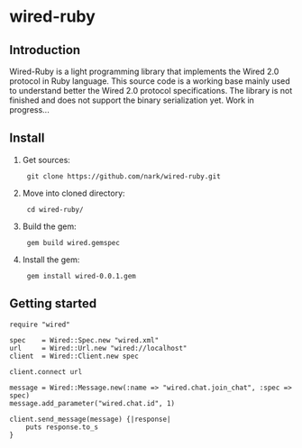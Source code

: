 # wired-ruby

## Introduction

Wired-Ruby is a light programming library that implements the Wired 2.0 protocol in Ruby language. This source code is a working base mainly used to understand better the Wired 2.0 protocol specifications. The library is not finished and does not support the binary serialization yet. Work in progress...

## Install

1. Get sources:

		git clone https://github.com/nark/wired-ruby.git
	
2. Move into cloned directory:

		cd wired-ruby/
		
3. Build the gem:

		gem build wired.gemspec
		
4. Install the gem:

		gem install wired-0.0.1.gem
		
## Getting started

	require "wired"

	spec 	= Wired::Spec.new "wired.xml"
	url		= Wired::Url.new "wired://localhost"
	client 	= Wired::Client.new spec 
	
	client.connect url
	
	message = Wired::Message.new(:name => "wired.chat.join_chat", :spec => spec)
	message.add_parameter("wired.chat.id", 1)
	
	client.send_message(message) {|response|
		puts response.to_s
	}	